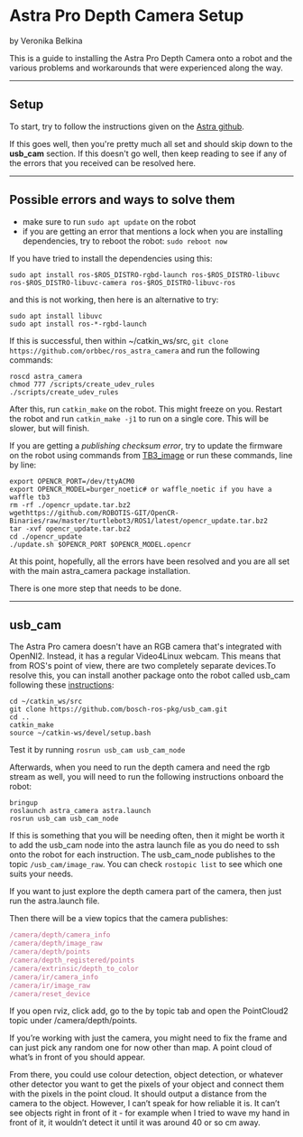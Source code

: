 # Astra Pro Depth Camera Setup
by Veronika Belkina

This is a guide to installing the Astra Pro Depth Camera onto a robot and the various problems and workarounds that were experienced along the way. 

---
## Setup
To start, try to follow the instructions given on the [Astra github].

If this goes well, then you're pretty much all set and should skip down to the **usb_cam** section.
If this doesn't go well, then keep reading to see if any of the errors that you received can be resolved here. 

---
## Possible errors and ways to solve them
- make sure to run ```sudo apt update``` on the robot 
- if you are getting an error that mentions a lock when you are installing dependencies, try to reboot the robot: ```sudo reboot now```

If you have tried to install the dependencies using this: 
```
sudo apt install ros-$ROS_DISTRO-rgbd-launch ros-$ROS_DISTRO-libuvc ros-$ROS_DISTRO-libuvc-camera ros-$ROS_DISTRO-libuvc-ros
```
and this is not working, then here is an alternative to try: 
```
sudo apt install libuvc
sudo apt install ros-*-rgbd-launch
```
If this is successful, then within ~/catkin_ws/src, ```git clone https://github.com/orbbec/ros_astra_camera``` and run the following commands: 

```
roscd astra_camera
chmod 777 /scripts/create_udev_rules
./scripts/create_udev_rules
```

After this, run ```catkin_make``` on the robot. This might freeze on you. Restart the robot and run ```catkin_make -j1``` to run on a single core. This will be slower, but will finish. 

If you are getting a *publishing checksum error*, try to update the firmware on the robot using commands from [TB3_image] or run these commands, line by line:
```
export OPENCR_PORT=/dev/ttyACM0
export OPENCR_MODEL=burger_noetic# or waffle_noetic if you have a waffle tb3
rm -rf ./opencr_update.tar.bz2
wgethttps://github.com/ROBOTIS-GIT/OpenCR-Binaries/raw/master/turtlebot3/ROS1/latest/opencr_update.tar.bz2
tar -xvf opencr_update.tar.bz2
cd ./opencr_update
./update.sh $OPENCR_PORT $OPENCR_MODEL.opencr
```

At this point, hopefully, all the errors have been resolved and you are all set with the main astra_camera package installation. 

There is one more step that needs to be done. 

---
## usb_cam
The Astra Pro camera doesn't have an RGB camera that's integrated with OpenNI2. Instead, it has a regular Video4Linux webcam. This means that from ROS's point of view, there are two completely separate devices.To resolve this, you can install another package onto the robot called usb_cam following these [instructions]:
```
cd ~/catkin_ws/src
git clone https://github.com/bosch-ros-pkg/usb_cam.git
cd ..
catkin_make
source ~/catkin-ws/devel/setup.bash
```

Test it by running ```rosrun usb_cam usb_cam_node``` 

Afterwards, when you need to run the depth camera and need the rgb stream as well, you will need to run the following instructions onboard the robot: 
```
bringup 
roslaunch astra_camera astra.launch
rosrun usb_cam usb_cam_node
```

If this is something that you will be needing often, then it might be worth it to add the usb_cam node into the astra launch file as you do need to ssh onto the robot for each instruction. The usb_cam_node publishes to the topic ```/usb_cam/image_raw```. You can check ```rostopic list``` to see which one suits your needs. 

If you want to just explore the depth camera part of the camera, then just run the astra.launch file. 

Then there will be a view topics that the camera publishes: 

```jsx
/camera/depth/camera_info
/camera/depth/image_raw
/camera/depth/points
/camera/depth_registered/points
/camera/extrinsic/depth_to_color
/camera/ir/camera_info
/camera/ir/image_raw
/camera/reset_device
```

If you open rviz, click add, go to the by topic tab and open the PointCloud2 topic under /camera/depth/points.

If you’re working with just the camera, you might need to fix the frame and can just pick any random one for now other than map. A point cloud of what’s in front of you should appear.

From there, you could use colour detection, object detection, or whatever other detector you want to get the pixels of your object and connect them with the pixels in the point cloud. It should output a distance from the camera to the object. However, I can’t speak for how reliable it is. It can’t see objects right in front of it - for example when I tried to wave my hand in front of it, it wouldn’t detect it until it was around 40 or so cm away.

[//]: # (These are reference links used in the body of this note and get stripped out when the markdown processor does its job. There is no need to format nicely because it shouldn't be seen. Thanks SO - http://stackoverflow.com/questions/4823468/store-comments-in-markdown-syntax)
   [TB3_image]: <https://github.com/campusrover/TB3_image> 
   [Astra github]: <https://github.com/orbbec/ros_astra_camera>
   [instructions]: <https://answers.ros.org/question/197651/how-to-install-a-driver-like-usb_cam/?answer=197656#post-id-197656>

   [PlDb]: <https://github.com/joemccann/dillinger/tree/master/plugins/dropbox/README.md>
   [PlGh]: <https://github.com/joemccann/dillinger/tree/master/plugins/github/README.md>
   [PlGd]: <https://github.com/joemccann/dillinger/tree/master/plugins/googledrive/README.md>
   [PlOd]: <https://github.com/joemccann/dillinger/tree/master/plugins/onedrive/README.md>
   [PlMe]: <https://github.com/joemccann/dillinger/tree/master/plugins/medium/README.md>
   [PlGa]: <https://github.com/RahulHP/dillinger/blob/master/plugins/googleanalytics/README.md>
